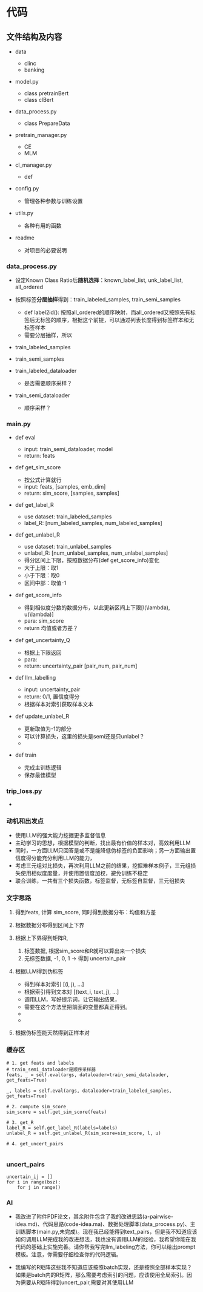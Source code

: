 # 代码

## 文件结构及内容
- data
    - clinc
    - banking

- model.py
    - class pretrainBert
    - class clBert

- data_process.py
    - class PrepareData

- pretrain_manager.py
    - CE
    - MLM

- cl_manager.py
    - def 

- config.py
    - 管理各种参数与训练设置

- utils.py
    - 各种有用的函数

- readme
    - 对项目的必要说明

### data_process.py
- 设定Known Class Ratio后**随机选择**：known_label_list, unk_label_list, all_ordered
- 按照标签**分层抽样**得到：train_labeled_samples, train_semi_samples
    - def label2id(): 按照all_ordered的顺序映射，而all_ordered又按照先有标签后无标签的顺序，根据这个前提，可以通过列表长度得到标签样本和无标签样本
    - 需要分层抽样，所以
- train_labeled_samples
- train_semi_samples

- train_labeled_dataloader
    - 是否需要顺序采样？

- train_semi_dataloader
    - 顺序采样？

### main.py
- def eval
    - input: train_semi_dataloader, model
    - return: feats

- def get_sim_score
    - 按公式计算就行
    - input: feats, [samples, emb_dim]
    - return: sim_score, [samples, samples]

- def get_label_R
    - use dataset: train_labeled_samples
    - label_R: [num_labeled_samples, num_labeled_samples]

- def get_unlabel_R
    - use dataset: train_unlabel_samples
    - unlabel_R: [num_unlabel_samples, num_unlabel_samples]
    - 得分区间上下限，按照数据分布(def get_score_info)变化
    - 大于上限：取1
    - 小于下限：取0
    - 区间中部：取值-1
    
- def get_score_info
    - 得到相似度分数的数据分布，以此更新区间上下限[l(\lambda), u(\lambda)]
    - para: sim_score
    - return 均值或者方差？

- def get_uncertainty_Q
    - 根据上下限返回
    - para: 
    - return: uncertainty_pair [pair_num, pair_num]


- def llm_labelling
    - input: uncertainty_pair
    - return: 0/1, 置信度得分
    - 根据样本对索引获取样本文本

- def update_unlabel_R
    - 更新取值为-1的部分
    - 可以计算损失，这里的损失是semi还是只unlabel？
    - 

- def train
    - 完成主训练逻辑
    - 保存最佳模型

### trip_loss.py
- 

### 动机和出发点
- 使用LLM的强大能力挖掘更多监督信息
- 主动学习的思想，根据模型的判断，找出最有价值的样本对，高效利用LLM
- 同时，一方面LLM只回答是或不是能降低伪标签的负面影响；另一方面输出置信度得分能充分利用LLM的能力，
- 考虑三元组对比损失，再次利用LLM之前的结果，挖掘难样本例子，三元组损失使用相似度度量，并使用置信度加权，避免训练不稳定
- 联合训练，一共有三个损失函数，标签监督，无标签自监督，三元组损失

### 文字思路

1. 得到feats, 计算 sim_score, 同时得到数据分布：均值和方差
2. 根据数据分布得到区间上下界
3. 根据上下界得到矩阵R, 
    1) 标签数据, 根据sim_score和R就可以算出来一个损失
    2) 无标签数据, -1, 0, 1 -> 得到 uncertain_pair
4. 根据LLM得到伪标签
    - 得到样本对索引 [(i, j), ...]
    - 根据索引得到文本对 [(text_i, text_j), ...]
    - 调用LLM，写好提示词，让它输出结果，
    - 需要在这个方法里把前面的变量都真正得到。
    - 
    - 

5. 根据伪标签能天然得到正样本对


### 缓存区
```
# 1. get feats and labels
# train_semi_dataloader是顺序采样器
feats, _ = self.eval(args, dataloader=train_semi_dataloader, get_feats=True)

_, labels = self.eval(args, dataloader=train_labeled_samples, get_feats=True)

# 2. compute sim_score
sim_score = self.get_sim_score(feats)

# 3. get_R
label_R = self.get_label_R(labels=labels)
unlabel_R = self.get_unlabel_R(sim_score=sim_score, l, u)

# 4. get_uncert_pairs


```

### uncert_pairs
```
uncertain_ij = []
for i in range(bsz):
    for j in range()
```

### AI 
- 我改进了附件PDF论文，其余附件包含了我的改进思路(a-pairwise-idea.md)、代码思路(code-idea.ma)、数据处理脚本(data_process.py)、主训练脚本(main.py,未完成)。现在我已经能得到text_pairs，但是我不知道应该如何调用LLM完成我的改进想法，我也没有调用LLM的经验，我希望你能在我代码的基础上实施完善。请你帮我写完llm_labeling方法，你可以给出prompt模板。注意，你需要仔细检查你的代码逻辑。

- 我编写的R矩阵这些我不知道应该按照batch实现，还是按照全部样本实现？如果是batch内的R矩阵，那么需要考虑索引的问题，应该使用全局索引。因为需要从R矩阵得到uncert_pair,需要对其使用LLM